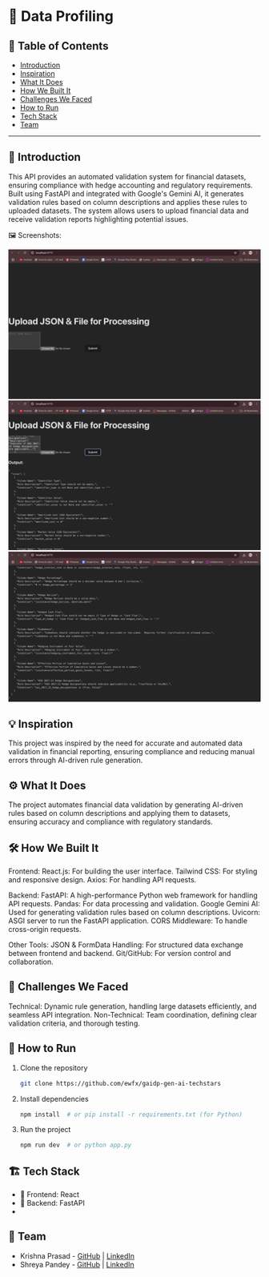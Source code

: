 # 🚀 Data Profiling

## 📌 Table of Contents
- [Introduction](#introduction)
- [Inspiration](#inspiration)
- [What It Does](#what-it-does)
- [How We Built It](#how-we-built-it)
- [Challenges We Faced](#challenges-we-faced)
- [How to Run](#how-to-run)
- [Tech Stack](#tech-stack)
- [Team](#team)

---

## 🎯 Introduction
This API provides an automated validation system for financial datasets, ensuring compliance with hedge accounting and regulatory requirements. Built using FastAPI and integrated with Google's Gemini AI, it generates validation rules based on column descriptions and applies these rules to uploaded datasets. The system allows users to upload financial data and receive validation reports highlighting potential issues.


🖼️ Screenshots:

![Screenshot 1](https://github.com/ewfx/gaidp-gen-ai-techstars/blob/main/artifacts/demo1.jpeg)
![Screenshot 2](https://github.com/ewfx/gaidp-gen-ai-techstars/blob/main/artifacts/demo2.jpeg)
![Screenshot 3](https://github.com/ewfx/gaidp-gen-ai-techstars/blob/main/artifacts/demo3.jpeg)

## 💡 Inspiration
This project was inspired by the need for accurate and automated data validation in financial reporting, ensuring compliance and reducing manual errors through AI-driven rule generation.

## ⚙️ What It Does
The project automates financial data validation by generating AI-driven rules based on column descriptions and applying them to datasets, ensuring accuracy and compliance with regulatory standards.

## 🛠️ How We Built It
Frontend:
React.js: For building the user interface.
Tailwind CSS: For styling and responsive design.
Axios: For handling API requests.

Backend:
FastAPI: A high-performance Python web framework for handling API requests.
Pandas: For data processing and validation.
Google Gemini AI: Used for generating validation rules based on column descriptions.
Uvicorn: ASGI server to run the FastAPI application.
CORS Middleware: To handle cross-origin requests.

Other Tools:
JSON & FormData Handling: For structured data exchange between frontend and backend.
Git/GitHub: For version control and collaboration.

## 🚧 Challenges We Faced
Technical: Dynamic rule generation, handling large datasets efficiently, and seamless API integration.
Non-Technical: Team coordination, defining clear validation criteria, and thorough testing.

## 🏃 How to Run
1. Clone the repository  
   ```sh
   git clone https://github.com/ewfx/gaidp-gen-ai-techstars
   ```
2. Install dependencies  
   ```sh
   npm install  # or pip install -r requirements.txt (for Python)
   ```
3. Run the project  
   ```sh
   npm run dev  # or python app.py
   ```

## 🏗️ Tech Stack
- 🔹 Frontend: React 
- 🔹 Backend: FastAPI
- 
## 👥 Team
- Krishna Prasad - [GitHub](https://github.com/krishnaprasad1234) | [LinkedIn](#)
- Shreya Pandey - [GitHub](https://github.com/shreyapandey4) | [LinkedIn](www.linkedin.com/in/shreya-pandey-683a63219)
